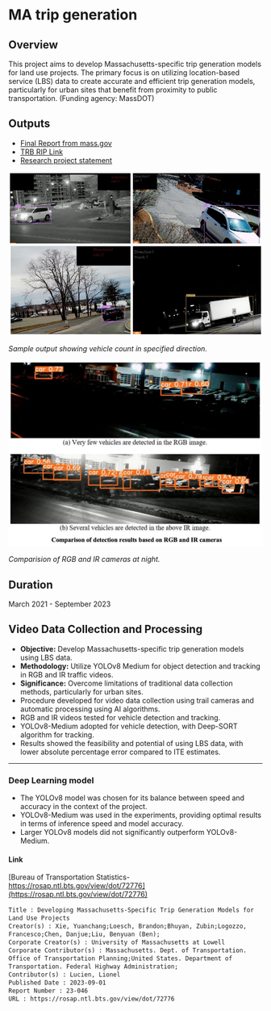 # MA trip generation

## Overview
This project aims to develop Massachusetts-specific trip generation models for land use projects. The primary focus is on utilizing location-based service (LBS) data to create accurate and efficient trip generation models, particularly for urban sites that benefit from proximity to public transportation. (Funding agency: MassDOT)

## Outputs
- [Final Report from mass.gov](https://www.mass.gov/doc/developing-massachusetts-specific-trip-generation-models-for-land-use-projects-final-report/download)
- [TRB RIP Link](https://rip.trb.org/view/1851848)
- [Research project statement](https://www.umasstransportationcenter.org/images/umtc/2021ResearchProjectStatements/Developing%20Massachusetts%20Specific%20Trip%20Generation%20Rates%20for%20Land%20Use%20Projects%20-%20Project%20Statement.pdf)

![Sample output](images/sample-output.jpg)

*Sample output showing vehicle count in specified direction.*


![RGB-IR comparision](images/RGB-IR_comparision.jpg)

*Comparision of RGB and IR cameras at night.*

## Duration
March 2021 - September 2023

## Video Data Collection and Processing
- **Objective:** Develop Massachusetts-specific trip generation models using LBS data.
- **Methodology:** Utilize YOLOv8 Medium for object detection and tracking in RGB and IR traffic videos.
- **Significance:** Overcome limitations of traditional data collection methods, particularly for urban sites.
- Procedure developed for video data collection using trail cameras and automatic processing using AI algorithms.
- RGB and IR videos tested for vehicle detection and tracking.
- YOLOv8-Medium adopted for vehicle detection, with Deep-SORT algorithm for tracking.
- Results showed the feasibility and potential of using LBS data, with lower absolute percentage error compared to ITE estimates.

---

### Deep Learning model
- The YOLOv8 model was chosen for its balance between speed and accuracy in the context of the project.
- YOLOv8-Medium was used in the experiments, providing optimal results in terms of inference speed and model accuracy.
- Larger YOLOv8 models did not significantly outperform YOLOv8-Medium.

#### Link
[Bureau of Transportation Statistics- https://rosap.ntl.bts.gov/view/dot/72776](https://rosap.ntl.bts.gov/view/dot/72776)

```
Title : Developing Massachusetts-Specific Trip Generation Models for Land Use Projects
Creator(s) : Xie, Yuanchang;Loesch, Brandon;Bhuyan, Zubin;Logozzo, Francesco;Chen, Danjue;Liu, Benyuan (Ben);
Corporate Creator(s) : University of Massachusetts at Lowell
Corporate Contributor(s) : Massachusetts. Dept. of Transportation. Office of Transportation Planning;United States. Department of Transportation. Federal Highway Administration;
Contributor(s) : Lucien, Lionel
Published Date : 2023-09-01
Report Number : 23-046
URL : https://rosap.ntl.bts.gov/view/dot/72776
```
